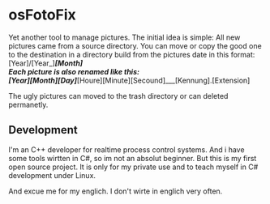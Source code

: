 # osFotoFix

Yet another tool to manage pictures. The initial idea is simple: All new pictures came from a source directory.
You can move or copy the good one to the destination in a directory build from the pictures date in this format:<br/>
[Year]/[Year_]___[Month]<br/>
Each picture is also renamed like this:<br/>
[Year][Month][Day]___[Houre][Minute][Secound]___[Kennung].[Extension]

The ugly pictures can moved to the trash directory or can deleted permanetly.

## Development

I'm an C++ developer for realtime process control systems. And i have some tools wirtten in C#, so im not an absolut beginner.
But this is my first open source project. It is only for my private use and to teach myself in C# development under Linux.

And excue me for my englich. I don't wirte in englich very often.


